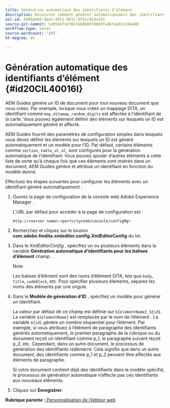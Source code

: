 ```yaml
---
title: Génération automatique des identifiants d’élément
description: Découvrez comment générer automatiquement des identifiants d’élément
exl-id: 8d09ab89-4be5-49f1-9831-9f01c92dc472
source-git-commit: 5e0584f1bf0216b8b00f00b9fe46fa682c244e08
workflow-type: tm+mt
source-wordcount: '337'
ht-degree: 0%

---
```


# Génération automatique des identifiants d’élément {#id20CIL40016I}

AEM Guides génère un ID de document pour tout nouveau document que vous créez. Par exemple, lorsque vous créez un mappage DITA, un identifiant comme `map.ditamap_random_digits` est affectée à l’identifiant de la carte. Vous pouvez également définir des éléments sur lesquels un ID est automatiquement généré et affecté.

AEM Guides fournit des paramètres de configuration simples dans lesquels vous devez définir les éléments sur lesquels un ID est généré automatiquement et un modèle pour l’ID. Par défaut, certains éléments comme `section`, `table`, `ul`, `ol`, sont configurés pour la génération automatique de l’identifiant. Vous pouvez ajouter d’autres éléments à cette liste de sorte qu’à chaque fois que ces éléments sont insérés dans un document, AEM Guides génère et attribue un identifiant en fonction du modèle donné.

Effectuez les étapes suivantes pour configurer les éléments avec un identifiant généré automatiquement :

1. Ouvrez la page de configuration de la console web Adobe Experience Manager .

   L&#39;URL par défaut pour accéder à la page de configuration est :

   ```http
   http://<server name>:<port>/system/console/configMgr
   ```

1. Recherchez et cliquez sur le bouton **com.adobe.fmdita.xmleditor.config.XmlEditorConfig** du lot.

1. Dans le *XmlEditorConfig* , spécifiez un ou plusieurs éléments dans la variable **Génération automatique d’identifiants pour les balises d’élément** champ .

   >[!NOTE]
   >
   > Les balises d’élément sont des noms d’élément DITA, tels que `body`, `title`, `codeblock`, etc. Pour spécifier plusieurs éléments, séparez les noms des éléments par une virgule.

1. Dans le **Modèle de génération d’ID** , spécifiez un modèle pour générer un identifiant.

   La valeur par défaut de ce champ est définie sur `${elementName}_${id}`. La variable `${elementName}` est remplacée par le nom de l’élément . La variable `${id}` génère un nombre séquentiel pour l’élément. Par exemple, si vous attribuez à l’élément de paragraphe des identifiants générés automatiquement, le premier paragraphe de la rubrique ou du document reçoit un identifiant comme p\_1, le paragraphe suivant reçoit p\_2, etc. Cependant, dans un autre document, le processus de génération des identifiants redémarre. Cela signifie que dans un autre document, des identifiants comme p\_1 et p\_2 peuvent être affectés aux éléments de paragraphe.

   Si votre document contient déjà des identifiants dans le modèle spécifié, le processus de génération automatique n’affecte pas ces identifiants aux nouveaux éléments.

1. Cliquez sur **Enregistrer**.


**Rubrique parente :**[ Personnalisation de l’éditeur web](conf-web-editor.md)
